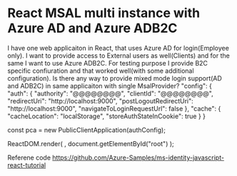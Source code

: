 
# React MSAL multi instance with Azure AD and Azure ADB2C

I have one web applicaiton in React, that uses Azure AD for login(Employee only). I want to provide access to External users as well(Clients) and for the same I want to use Azure ADB2C.
For testing purpose I provide B2C specific confiuration and that worked well(with some additional configuration).
Is there any way to provide mixed mode login support(AD and ADB2C) in same applicaiton with single MsalProvider?
"config": {
      "auth": {
        "authority": "@@@@@@@@",
        "clientId": "@@@@@@@@",
        "redirectUri": "http://localhost:9000",
        "postLogoutRedirectUri": "http://localhost:9000",
        "navigateToLoginRequestUrl": false
      },
      "cache": {
        "cacheLocation": "localStorage",
        "storeAuthStateInCookie": true
      }
    }

const pca = new PublicClientApplication(authConfig);

ReactDOM.render(
  <MsalProvider instance={pca}>
    <App />
  </MsalProvider>,
  document.getElementById("root")
);

Referene code https://github.com/Azure-Samples/ms-identity-javascript-react-tutorial

        